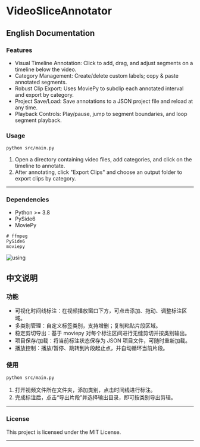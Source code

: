 # VideoSliceAnnotator

## English Documentation

### Features

- Visual Timeline Annotation: Click to add, drag, and adjust segments on a timeline below the video.
- Category Management: Create/delete custom labels; copy & paste annotated segments.
- Robust Clip Export: Uses MoviePy to subclip each annotated interval and export by category.
- Project Save/Load: Save annotations to a JSON project file and reload at any time.
- Playback Controls: Play/pause, jump to segment boundaries, and loop segment playback.



### Usage

```bash
python src/main.py
```

1. Open a directory containing video files, add categories, and click on the timeline to annotate.
2. After annotating, click "Export Clips" and choose an output folder to export clips by category.

---

### Dependencies

- Python >= 3.8
- PySide6
- MoviePy

```text
# ffmpeg
PySide6
moviepy
```
![using](https://github.com/user-attachments/assets/9d3e48b0-2213-47c9-b066-fd9694c0a0be)

## 中文说明

### 功能

- 可视化时间线标注：在视频播放窗口下方，可点击添加、拖动、调整标注区域。
- 多类别管理：自定义标签类别，支持增删；复制粘贴片段区域。
- 稳定剪切导出：基于 moviepy 对每个标注区间进行无缝剪切并按类别输出。
- 项目保存/加载：将当前标注状态保存为 JSON 项目文件，可随时重新加载。
- 播放控制：播放/暂停、跳转到片段起止点，并自动循环当前片段。



### 使用

```bash
python src/main.py
```

1. 打开视频文件所在文件夹，添加类别，点击时间线进行标注。
2. 完成标注后，点击“导出片段”并选择输出目录，即可按类别导出剪辑。

---


### License

This project is licensed under the MIT License.

---

